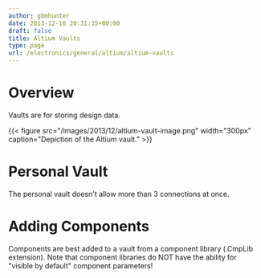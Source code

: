 ```yaml
---
author: gbmhunter
date: 2013-12-16 20:31:35+00:00
draft: false
title: Altium Vaults
type: page
url: /electronics/general/altium/altium-vaults
---
```


# Overview

Vaults are for storing design data.

{{< figure src="/images/2013/12/altium-vault-image.png" width="300px" caption="Depiction of the Altium vault."  >}}

# Personal Vault

The personal vault doesn't allow more than 3 connections at once.

# Adding Components

Components are best added to a vault from a component library (.CmpLib extension). Note that component libraries do NOT have the ability for "visible by default" component parameters!
